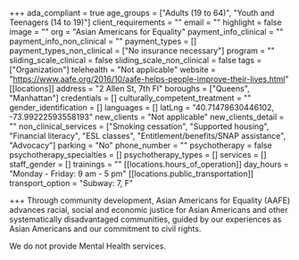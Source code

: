 +++
ada_compliant = true
age_groups = ["Adults (19 to 64)", "Youth and Teenagers (14 to 19)"]
client_requirements = ""
email = ""
highlight = false
image = ""
org = "Asian Americans for Equality"
payment_info_clinical = ""
payment_info_non_clinical = ""
payment_types = []
payment_types_non_clinical = ["No insurance necessary"]
program = ""
sliding_scale_clinical = false
sliding_scale_non_clinical = false
tags = ["Organization"]
telehealth = "Not applicable"
website = "https://www.aafe.org/2016/10/aafe-helps-people-improve-their-lives.html"
[[locations]]
address = "2 Allen St, 7th Fl"
boroughs = ["Queens", "Manhattan"]
credentials = []
culturally_competent_treatment = ""
gender_identification = []
languages = []
latLng = "40.71478630446102, -73.99222593558193"
new_clients = "Not applicable"
new_clients_detail = ""
non_clinical_services = ["Smoking cessation", "Supported housing", "Financial literacy", "ESL classes", "Entitlement/benefits/SNAP assistance", "Advocacy"]
parking = "No"
phone_number = ""
psychotherapy = false
psychotherapy_specialties = []
psychotherapy_types = []
services = []
staff_gender = []
trainings = ""
[[locations.hours_of_operation]]
day_hours = "Monday - Friday: 9 am - 5 pm"
[[locations.public_transportation]]
transport_option = "Subway: 7, F"

+++
Through community development, Asian Americans for Equality (AAFE) advances racial, social and economic justice for Asian Americans and other systematically disadvantaged communities, guided by our experiences as Asian Americans and our commitment to civil rights.

We do not provide Mental Health services.